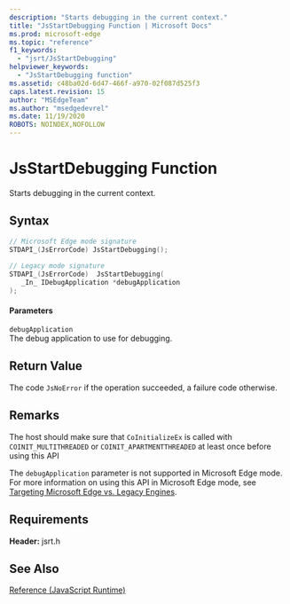 ```yaml
---
description: "Starts debugging in the current context."
title: "JsStartDebugging Function | Microsoft Docs"
ms.prod: microsoft-edge
ms.topic: "reference"
f1_keywords: 
  - "jsrt/JsStartDebugging"
helpviewer_keywords: 
  - "JsStartDebugging function"
ms.assetid: c48ba02d-6d47-466f-a970-02f087d525f3
caps.latest.revision: 15
author: "MSEdgeTeam"
ms.author: "msedgedevrel"
ms.date: 11/19/2020
ROBOTS: NOINDEX,NOFOLLOW
---
```

# JsStartDebugging Function

Starts debugging in the current context.  
  
## Syntax  
  
```cpp  
// Microsoft Edge mode signature  
STDAPI_(JsErrorCode) JsStartDebugging();  
  
// Legacy mode signature  
STDAPI_(JsErrorCode)  JsStartDebugging(  
   _In_ IDebugApplication *debugApplication  
);  
```  
  
#### Parameters  
 `debugApplication`  
 The debug application to use for debugging.  
  
## Return Value  
 The code `JsNoError` if the operation succeeded, a failure code otherwise.  
  
## Remarks  
 The host should make sure that `CoInitializeEx` is called with `COINIT_MULTITHREADED` or `COINIT_APARTMENTTHREADED` at least once before using this API  
  
 The `debugApplication` parameter is not supported in Microsoft Edge mode. For more information on using this API in Microsoft Edge mode, see [Targeting Microsoft Edge vs. Legacy Engines](../chakra-hosting/targeting-edge-vs-legacy-engines-in-jsrt-apis.md).  
  
## Requirements  
 **Header:** jsrt.h  
  
## See Also  
 [Reference (JavaScript Runtime)](../chakra-hosting/reference-javascript-runtime.md)
